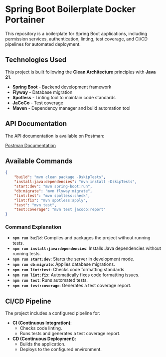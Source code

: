 # Spring Boot Boilerplate Docker Portainer

This repository is a boilerplate for Spring Boot applications, including permission services, authentication, linting, test coverage, and CI/CD pipelines for automated deployment.

## Technologies Used

This project is built following the **Clean Architecture** principles with **Java 21**.

- **Spring Boot** - Backend development framework
- **Flyway** - Database migration
- **Spotless** - Linting tool to maintain code standards
- **JaCoCo** - Test coverage
- **Maven** - Dependency manager and build automation tool

## API Documentation

The API documentation is available on Postman:

[Postman Documentation]([#](https://documenter.getpostman.com/view/37022898/2sAYXBFzV5))

## Available Commands

```json
{
    "build": "mvn clean package -DskipTests",
    "install:java:dependencies": "mvn install -DskipTests",
    "start:dev": "mvn spring-boot:run",
    "db:migrate": "mvn flyway:migrate",
    "lint:test": "mvn spotless:check",
    "lint:fix": "mvn spotless:apply",
    "test": "mvn test",
    "test:coverage": "mvn test jacoco:report"
}
```

### Command Explanation

- **`npm run build`**: Compiles and packages the project without running tests.
- **`npm run install:java:dependencies`**: Installs Java dependencies without running tests.
- **`npm run start:dev`**: Starts the server in development mode.
- **`npm run db:migrate`**: Applies database migrations.
- **`npm run lint:test`**: Checks code formatting standards.
- **`npm run lint:fix`**: Automatically fixes code formatting issues.
- **`npm run test`**: Runs automated tests.
- **`npm run test:coverage`**: Generates a test coverage report.

## CI/CD Pipeline

The project includes a configured pipeline for:

- **CI (Continuous Integration)**:
  - Checks code linting.
  - Runs tests and generates a test coverage report.
- **CD (Continuous Deployment)**:
  - Builds the application.
  - Deploys to the configured environment.


